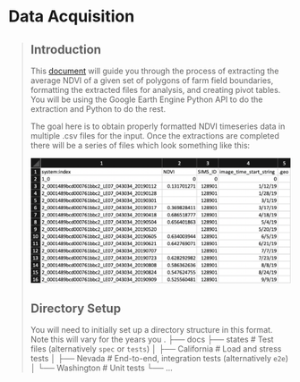 # Data Acquisition
>
>
> ## Introduction
> This [document](https://docs.google.com/document/d/1TTolXOjy3UQUG_UKBN5ror2HNB1JjmtVScBrJW-CjHo/edit#heading=h.jpm77k4o3md1) will guide you through the process of extracting the average NDVI of a given set of polygons of farm field boundaries, formatting the extracted files for analysis, and creating pivot tables. You will be using the Google Earth Engine Python API to do the extraction and Python to do the rest.
>
> The goal here is to obtain properly formatted NDVI timeseries data in multiple .csv files for the input. Once the extractions are completed there will be a series of files which look something like this:
>
> <img src="imgs/format.png" width="600"/>
>
> ## Directory Setup
> You will need to initially set up a directory structure in this format. Note this will vary for the years you
    .
    ├── docs
    ├── states                  # Test files (alternatively `spec` or `tests`)
    │   ├── California          # Load and stress tests
    │   ├── Nevada              # End-to-end, integration tests (alternatively `e2e`)
    │   └── Washington          # Unit tests
    └── ...
